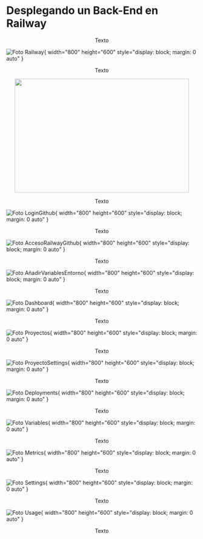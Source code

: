 
# Desplegando un Back-End en Railway

<p align="center">
Texto
</p>

![Foto Railway](./Imagenes_Readme/Railway.png){ width="800" height="600" style="display: block; margin: 0 auto" }

<p align="center">
Texto
</p>

<p align="center">
  <img width="460" height="300" src="./Imagenes_Readme/NuevoProyecto.png">
</p>

<p align="center">
Texto
</p>

![Foto LoginGithub](./Imagenes_Readme/LoginGithub.png){ width="800" height="600" style="display: block; margin: 0 auto" } 

<p align="center">
Texto
</p>

![Foto AccesoRailwayGithub](./Imagenes_Readme/AccesoRailwayGithub.png){ width="800" height="600" style="display: block; margin: 0 auto" } 

<p align="center">
Texto
</p>

![Foto AñadirVariablesEntorno](./Imagenes_Readme/AñadirVariablesEntorno.png){ width="800" height="600" style="display: block; margin: 0 auto" } 

<p align="center">
Texto
</p>

![Foto Dashboard](./Imagenes_Readme/Dashboard.png){ width="800" height="600" style="display: block; margin: 0 auto" } 

<p align="center">
Texto
</p>

![Foto Proyectos](./Imagenes_Readme/Proyectos.png){ width="800" height="600" style="display: block; margin: 0 auto" } 

<p align="center">
Texto
</p>

![Foto ProyectoSettings](./Imagenes_Readme/ProyectoSettings.png){ width="800" height="600" style="display: block; margin: 0 auto" } 

<p align="center">
Texto
</p>

![Foto Deployments](./Imagenes_Readme/Deployments.png){ width="800" height="600" style="display: block; margin: 0 auto" } 

<p align="center">
Texto
</p>

![Foto Variables](./Imagenes_Readme/Variables.png){ width="800" height="600" style="display: block; margin: 0 auto" } 

<p align="center">
Texto
</p>

![Foto Metrics](./Imagenes_Readme/Metrics.png){ width="800" height="600" style="display: block; margin: 0 auto" } 

<p align="center">
Texto
</p>

![Foto Settings](./Imagenes_Readme/Settings.png){ width="800" height="600" style="display: block; margin: 0 auto" } 

<p align="center">
Texto
</p>

![Foto Usage](./Imagenes_Readme/Usage.png){ width="800" height="600" style="display: block; margin: 0 auto" }

<p align="center">
Texto
</p>